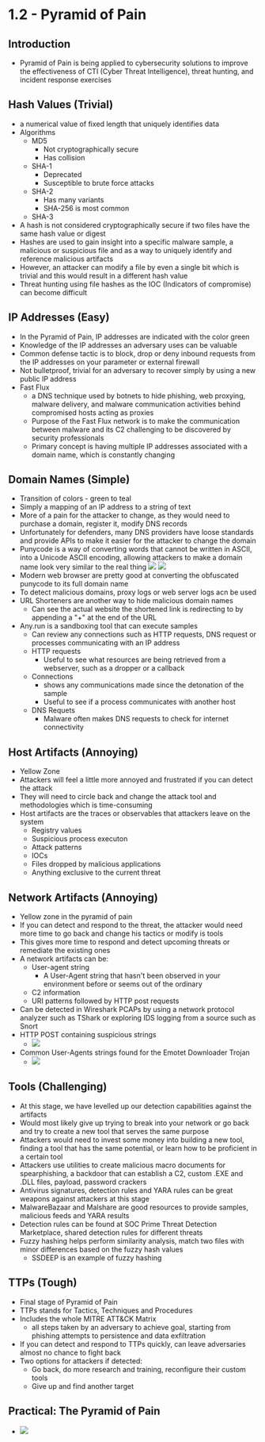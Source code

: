# 1.2 - Pyramid of Pain
## Introduction
- Pyramid of Pain is being applied to cybersecurity solutions to improve the effectiveness of CTI (Cyber Threat Intelligence), threat hunting, and incident response exercises
## Hash Values (Trivial)
- a numerical value of fixed length that uniquely identifies data
- Algorithms
	- MD5
		- Not cryptographically secure
		- Has collision
	- SHA-1
		- Deprecated
		- Susceptible to brute force attacks
	- SHA-2
		- Has many variants
		- SHA-256 is most common
	- SHA-3
- A hash is not considered cryptographically secure if two files have the same hash value or digest
- Hashes are used to gain insight into a specific malware sample, a malicious or suspicious file and as a way to uniquely identify and reference malicious artifacts
- However, an attacker can modify a file by even a single bit which is trivial and this would result in a different hash value
- Threat hunting using file hashes as the IOC (Indicators of compromise) can become difficult
## IP Addresses (Easy)
- In the Pyramid of Pain, IP addresses are indicated with the color green
- Knowledge of the IP addresses an adversary uses can be valuable
- Common defense tactic is to block, drop or deny inbound requests from the IP addresses on your parameter or external firewall
- Not bulletproof, trivial for an adversary to recover simply by using a new public IP address
- Fast Flux
	- a DNS technique used by botnets to hide phishing, web proxying, malware delivery, and malware communication activities behind compromised hosts acting as proxies
	- Purpose of the Fast Flux network is to make the communication between malware and its C2 challenging to be discovered by security professionals
	- Primary concept is having multiple IP addresses associated with a domain name, which is constantly changing
## Domain Names (Simple)
- Transition of colors - green to teal
- Simply a mapping of an IP address to a string of text
- More of a pain for the attacker to change, as they would need to purchase a domain, register it, modify DNS records
- Unfortunately for defenders, many DNS providers have loose standards and provide APIs to make it easier for the attacker to change the domain
- Punycode is a way of converting words that cannot be written in ASCII, into a Unicode ASCII encoding, allowing attackers to make a domain name look very similar to the real thing
![](assets/Pasted%20image%2020241006112558.png)
![](assets/Pasted%20image%2020241006112608.png)
- Modern web browser are pretty good at converting the obfuscated punycode to its full domain name
- To detect malicious domains, proxy logs or web server logs acn be used
- URL Shorteners are another way to hide malicious domain names
	- Can see the actual website the shortened link is redirecting to by appending a "+" at the end of the URL
- Any.run is a sandboxing tool that can execute samples
	- Can review any connections such as HTTP requests, DNS request or processes communicating with an IP address
	- HTTP requests
		- Useful to see what resources are being retrieved from a webserver, such as a dropper or a callback
	-  Connections
		- shows any communications made since the detonation of the sample
		- Useful to see if a process communicates with another host
	- DNS Requets
		- Malware often makes DNS requests to check for internet connectivity
## Host Artifacts (Annoying) 
- Yellow Zone
- Attackers will feel a little more annoyed and frustrated if you can detect the attack
- They will need to circle back and change the attack tool and methodologies which is time-consuming
- Host artifacts are the traces or observables that attackers leave on the system
	- Registry values
	- Suspicious process executon
	- Attack patterns
	- IOCs
	- Files dropped by malicious applications
	- Anything exclusive to the current threat
## Network Artifacts (Annoying)
- Yellow zone in the pyramid of pain
- If you can detect and respond to the threat, the attacker would need more time to go back and change his tactics or modify is tools
- This gives more time to respond and detect upcoming threats or remediate the existing ones
- A network artifacts can be:
	- User-agent string
		- A User-Agent string that hasn't been observed in your environment before or seems out of the ordinary
	- C2 information
	- URI patterns followed by HTTP post requests
- Can be detected in Wireshark PCAPs by using a network protocol analyzer such as TShark or exploring IDS logging from a source such as Snort
- HTTP POST containing suspicious strings
	- ![](assets/Pasted%20image%2020241006115948.png)
- Common User-Agents strings found for the Emotet Downloader Trojan
	- ![](assets/Pasted%20image%2020241006131815.png)
## Tools (Challenging)
- At this stage, we have levelled up our detection capabilities against the artifacts
- Would most likely give up trying to break into your network or go back and try to create a new tool that serves the same purpose
- Attackers would need to invest some money into building a new tool, finding a tool that has the same potential, or learn how to be proficient in a certain tool
- Attackers use utilities to create malicious macro documents for spearphishing, a backdoor that can establish a C2, custom .EXE and .DLL files, payload, password crackers
- Antivirus signatures, detection rules and YARA rules can be great weapons against attackers at this stage
- MalwareBazaar and Malshare are good resources to provide samples, malicious feeds and YARA results
- Detection rules can be found at SOC Prime Threat Detection Marketplace, shared detection rules for different threats
- Fuzzy hashing helps perform similarity analysis, match two files with minor differences based on the fuzzy hash values
	- SSDEEP is an example of fuzzy hashing
## TTPs (Tough)
- Final stage of Pyramid of Pain
- TTPs stands for Tactics, Techniques and Procedures
- Includes the whole MITRE ATT&CK Matrix
	- all steps taken by an adversary to achieve goal, starting from phishing attempts to persistence and data exfiltration
- If you can detect and respond to TTPs quickly, can leave adversaries almost no chance to fight back
- Two options for attackers if detected:
	- Go back, do more research and training, reconfigure their custom tools
	- Give up and find another target
## Practical: The Pyramid of Pain
- ![](assets/Pasted%20image%2020241006133453.png)